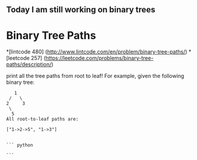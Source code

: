 ## Today I am still working on binary trees

# Binary Tree Paths
  *[lintcode 480] (http://www.lintcode.com/en/problem/binary-tree-paths/)
  *[leetcode 257] (https://leetcode.com/problems/binary-tree-paths/description/)

  print all the tree paths from root to leaf!
  For example, given the following binary tree:

       1
     /   \
    2     3
     \
      5
    All root-to-leaf paths are:

    ["1->2->5", "1->3"]


    ``` python

    ```
